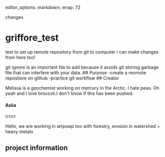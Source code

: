 editor_options: markdown: wrap: 72 

changes 

# griffore_test

test to set up remote repository from git to computer i can make changes from here too!

git ignore is an important file to add because it avoids git storing garbage file that can interfere with your data. \## Purpose -create a reomote repositore on github -practice git workflow \## Creator

Melissa is a geochemist working on mercury in the Arctic. I hate peas. Oh yeah and I love broccoli.I don't know if this has been pushed.

#### Asiia

rrrrrr

Hello, we are working in мтромр too with forestry, erosion in watershed + heavy metals

## project information

